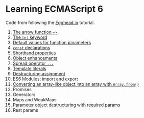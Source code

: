 # Learning ECMAScript 6

Code from following the [Egghead.io](https://egghead.io/courses/learn-es6-ecmascript-2015) tutorial.

1. [The arrow function `=>`](src/scripts/arrow-function.js)
2. [The `let` keyword](src/scripts/let-keyword.js)
3. [Default values for function parameters](src/scripts/default-function-param-values.js)
4. [`const` declarations](src/scripts/const.js) 
5. [Shorthand properties](src/scripts/shorthand-props.js)
6. [Object enhancements](src/scripts/object-enhancements.js)
7. [Spread operator `...`](src/scripts/spread-operator.js)
8. [Template literals](src/scripts/template-literals.js)
9. [Destructuring assignment](src/scripts/destructuring-assignment.js)
10. [ES6 Modules: import and export](src/modules-import-export/main.js)
11. [Converting an array-like object into an array with `Array.from()`](src/scripts/converting-to-array-with-array-from.js)
12. Promises
13. Generators
14. Maps and WeakMaps
15. [Parameter object destructuring with required params](src/scripts/param-obj-destructuring-required-vals.js)
16. Rest params

